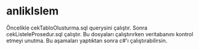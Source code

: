 # anlikIslem

Öncelikle cekTabloOlusturma.sql querysini çalıştır. Sonra cekListeleProsedur.sql çalıştır. Bu dosyaları çalıştırırken veritabanını kontrol etmeyi unutma. Bu aşamaları yaptıktan sonra c#'ı çalıştırabilirsin.
